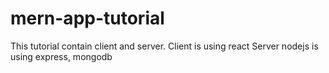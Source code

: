 # mern-app-tutorial

This tutorial contain client and server.
Client is using react
Server nodejs is using express, mongodb
